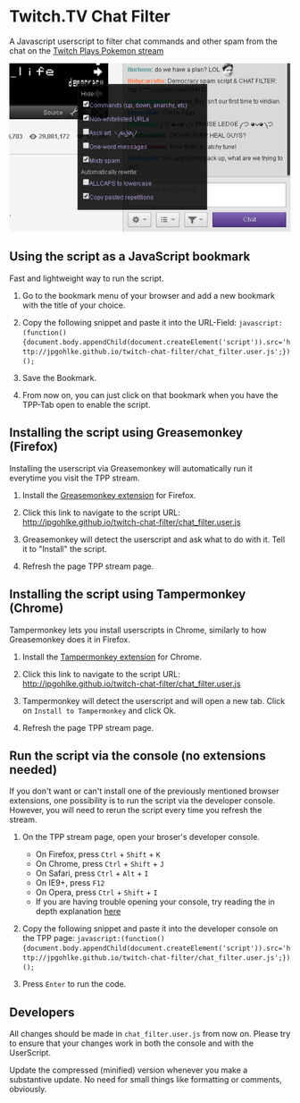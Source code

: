 # Twitch.TV Chat Filter

A Javascript userscript to filter chat commands and other spam from the chat on the [Twitch Plays Pokemon stream](http://www.twitch.tv/twitchplayspokemon)


![Chat-Filter Preview](tpp-chat-filter-preview.png "State of Screenshot: 0dc02e14e8")

## Using the script as a JavaScript bookmark

Fast and lightweight way to run the script.

1. Go to the bookmark menu of your browser and add a new bookmark with the title of your choice.

2. Copy the following snippet and paste it into the URL-Field: `javascript:(function(){document.body.appendChild(document.createElement('script')).src='http://jpgohlke.github.io/twitch-chat-filter/chat_filter.user.js';})();`

3. Save the Bookmark.

4. From now on, you can just click on that bookmark when you have the TPP-Tab open to enable the script.

## Installing the script using Greasemonkey (Firefox)

Installing the userscript via Greasemonkey will automatically run it everytime you visit the TPP stream.

1. Install the [Greasemonkey extension](https://addons.mozilla.org/en-US/firefox/addon/greasemonkey/) for Firefox.

2. Click this link to navigate to the script URL: http://jpgohlke.github.io/twitch-chat-filter/chat_filter.user.js

3. Greasemonkey will detect the userscript and ask what to do with it. Tell it to "Install" the script.

4. Refresh the page TPP stream page.


## Installing the script using Tampermonkey (Chrome)

Tampermonkey lets you install userscripts in Chrome, similarly to how Greasemonkey does it in Firefox.

1. Install the [Tampermonkey extension](https://chrome.google.com/webstore/detail/tampermonkey/dhdgffkkebhmkfjojejmpbldmpobfkfo/related) for Chrome.

2. Click this link to navigate to the script URL: http://jpgohlke.github.io/twitch-chat-filter/chat_filter.user.js

3. Tampermonkey will detect the userscript and will open a new tab. Click on `Install to Tampermonkey` and click Ok.

4. Refresh the page TPP stream page.

## Run the script via the console (no extensions needed)

If you don't want or can't install one of the previously mentioned browser extensions, one possibility is to run the script via the developer console. However, you will need to rerun the script every time you refresh the stream.

1. On the TPP stream page, open your broser's developer console.
    * On Firefox, press `Ctrl` + `Shift` + `K`
    * On Chrome, press `Ctrl` + `Shift` + `J`
    * On Safari, press `Ctrl` + `Alt` + `I`
    * On IE9+, press `F12`
    * On Opera, press `Ctrl` + `Shift` + `I`
    * If you are having trouble opening your console, try reading the in depth explanation [here](http://webmasters.stackexchange.com/questions/8525/how-to-open-the-javascript-console-in-different-browsers)

2. Copy the following snippet and paste it into the developer console on the TPP page: `javascript:(function(){document.body.appendChild(document.createElement('script')).src='http://jpgohlke.github.io/twitch-chat-filter/chat_filter.user.js';})();`

3. Press `Enter` to run the code.

## Developers

All changes should be made in `chat_filter.user.js` from now on.  Please try to ensure that your changes work in both the console and with the UserScript.

Update the compressed (minified) version whenever you make a substantive update.  No need for small things like formatting or comments, obviously.
